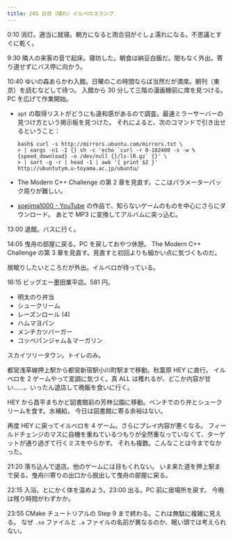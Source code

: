 ```yaml
---
title: 245 日目（晴れ）イルベロスランプ
---
```


0:10 消灯。適当に就寝。朝方になると雨合羽がぐしょ濡れになる。不思議とすぐに乾く。

9:30 隣人の来客の音で起床。寝坊した。朝食は納豆白飯だ。間もなく外出。寄り道せずにバス停に向かう。

10:40 ゆいの森あらかわ入館。日曜のこの時間ならば当然だが満席。朝刊（東京）を読むなどして待つ。
入館から 30 分して三階の漫画棚前に席を見つける。PC を広げて作業開始。

* `apt` の取得リストがどうにも違和感があるので調査。最速ミラーサーバーの見つけ方という掲示板を見つけた。
  それによると、次のコマンドで引き出せるということ：

  ```console
  bash$ curl -s http://mirrors.ubuntu.com/mirrors.txt \
  > | xargs -n1 -I {} sh -c 'echo `curl -r 0-102400 -s -w %{speed_download} -o /dev/null {}/ls-lR.gz` {}' \
  > | sort -g -r | head -1 | awk '{ print $2 }'
  http://ubuntutym.u-toyama.ac.jp/ubuntu/
  ```

* The Modern C++ Challenge の第 2 章を見直す。ここはパラメーターパック周りが難しい。
* [soejima1000 - YouTube][soejima1000] の作品で、知らないゲームのものを中心にさらにダウンロード。
  あとで MP3 に変換してアルバムに突っ込む。

13:00 退館。バスに行く。

14:05 曳舟の部屋に戻る。PC を戻しておやつ休憩。
The Modern C++ Challenge の第 3 章を見直す。見直すと初回よりも細かい点に気づくものだ。

居眠りしたいところだが外出。イルベロが待っている。

16:15 ビッグエー墨田業平店。581 円。

* 明太のり弁当
* シュークリーム
* レーズンロール (4)
* ハムマヨパン
* メンチカツバーガー
* コッペパンジャム＆マーガリン

スカイツリータウン。トイレのみ。

都営浅草線押上駅から都営新宿駅小川町駅まで移動。秋葉原 HEY に直行。
イルベロを 2 ゲームやって変調に気づく。真 ALL は穫れるが、どこか内容が甘い……。いったん退店して晩飯を食いに行く。

HEY から昌平まちかど図書館前の芳林公園に移動。ベンチでのり弁とシュークリームを食す。水補給。
今日は図書館に寄る余裕はない。

再度 HEY に戻ってイルベロを 4 ゲーム。さらにプレイ内容が悪くなる。
フィールドチェンジのマスに自機を重ねているつもりが全然重なっていなくて、ターゲットが通り過ぎて行くミスをやらかす。
それも複数。こんなことは今までなかった。

21:20 落ち込んで退店。他のゲームには目もくれない。
いま来た道を押上駅まで戻る。曳舟川寄りの出口から脱出して曳舟の部屋に戻る。

22:15 入浴。とにかく体を温めよう。23:00 出る。PC 前に居場所を戻す。
今晩は残り時間がわずかか。

23:55 CMake チュートリアルの Step 9 まで終わる。これは無駄に複雑に見える。
なぜ `.so` ファイルと `.a` ファイルの名前が異なるのか、眠い頭では考えられない。

[soejima1000]: https://www.youtube.com/user/soejima1000/videos
